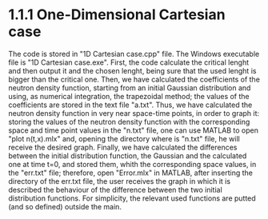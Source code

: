 # 1.1.1 One-Dimensional Cartesian case
The code is stored in "1D Cartesian case.cpp" file.
The Windows executable file is "1D Cartesian case.exe".
First, the code calculate the critical lenght and then output it and the chosen 
lenght, being sure that the used lenght is bigger than the critical one.
Then, we have calculated the coefficients of the neutron density function, starting
from an initial Gaussian distribution and using, as numerical integration, the 
trapezoidal method; the values of the coefficients are stored in the text file "a.txt".
Thus, we have calculated the neutron density function in very near space-time points, 
in order to graph it: storing the values of the neutron density function with the 
corresponding space and time point values in the "n.txt" file, one can use MATLAB to 
open "plot n(t,x).mlx" and, opening the directory where is "n.txt" file, he will receive 
the desired graph.
Finally, we have calculated the differences between the initial distribution function,
the Gaussian and the calculated one at time t=0, and stored them, whith the 
corresponding space values, in the "err.txt" file; therefore, open "Error.mlx" in 
MATLAB, after inserting the directory of the err.txt file, the user receives the
graph in which it is described the behaviour of the difference between the two 
initial distribution functions.
For simplicity, the relevant used functions are putted (and so defined) outside the
main.
